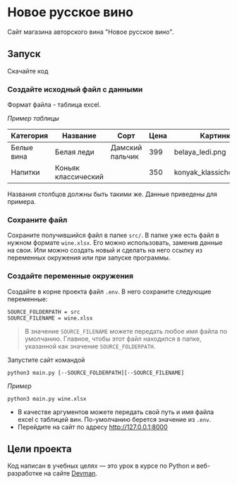 # Новое русское вино

Сайт магазина авторского вина "Новое русское вино".

## Запуск

Скачайте код

### Создайте исходный файл с данными

Формат файла - таблица excel.

*Пример таблицы*

Категория|Название|Сорт|Цена|Картинка|Акция
---------|--------|----|----|--------|-----
Белые вина|Белая леди|Дамский пальчик|399|belaya_ledi.png|Выгодное предложение
Напитки|Коньяк классический| |350|konyak_klassicheskyi.png| 

Названия столбцов должны быть такими же. Данные приведены для примера.

### Сохраните файл

Сохраните получившийся файл в папке `src/`.
В папке уже есть файл в нужном формате `wine.xlsx`. Его можно использовать, заменив данные на свои. 
Или можно создать новый и сделать на него ссылку из переменных окружения или при запуске программы.

### Создайте переменные окружения

Создайте в корне проекта файл `.env`. В него сохраните следующие переменные:
```
SOURCE_FOLDERPATH = src
SOURCE_FILENAME = wine.xlsx
```
> В значение `SOURCE_FILENAME` можете передать любое имя файла по умолчанию. Главное, чтобы этот файл находился в папке, указанной как значение `SOURCE_FOLDERPATH`.

Запустите сайт командой
```
python3 main.py [--SOURCE_FOLDERPATH][--SOURCE_FILENAME]
```
*Пример*
```
python3 main.py wine.xlsx
```

- В качестве аргументов можете передать свой путь и имя файла excel с таблицей вин. По-умолчанию берется значение из `.env`.
- Перейдите на сайт по адресу http://127.0.0.1:8000

## Цели проекта

Код написан в учебных целях — это урок в курсе по Python и веб-разработке на сайте [Devman](https://dvmn.org).
